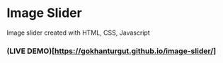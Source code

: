 # Image Slider

Image slider created with HTML, CSS, Javascript

### (LIVE DEMO)[https://gokhanturgut.github.io/image-slider/]
